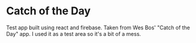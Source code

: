 # Catch of the Day
Test app built using react and firebase. Taken from Wes Bos' "Catch of the Day" app. I used it as a test area so it's a bit of a mess.
